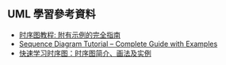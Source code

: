 ## UML 學習參考資料
* [时序图教程: 附有示例的完全指南](https://zhuanlan.zhihu.com/p/342655946)
* [Sequence Diagram Tutorial – Complete Guide with Examples](https://creately.com/blog/diagrams/sequence-diagram-tutorial/)
* [快速学习时序图：时序图简介、画法及实例](http://www.woshipm.com/ucd/607593.html)
